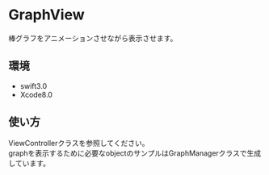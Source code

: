 # GraphView    
棒グラフをアニメーションさせながら表示させます。
   
## 環境  
* swift3.0
* Xcode8.0

## 使い方   
ViewControllerクラスを参照してください。   
graphを表示するために必要なobjectのサンプルはGraphManagerクラスで生成しています。   
